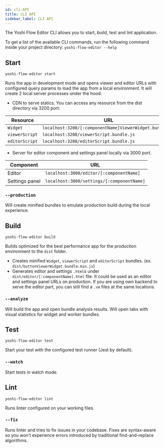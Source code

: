 ```yaml
---
id: cli-API
title: CLI API
sidebar_label: CLI API
---
```


The Yoshi Flow Editor CLI allows you to start, build, test and lint application.

To get a list of the available CLI commands, run the following command inside your project directory: `yoshi-flow-editor --help`

## Start
```
yoshi-flow-editor start
```
Runs the app in development mode and opens viewer and editor URLs with configured query params to load the app from a local environment.
It will create 2 local server processes under the hood:
- CDN to serve statics. You can access any resource from the dist directory via 3200 port:

|Resource|URL|
|---|---|
|`Widget`|`localhost:3200/[:componentName]ViewerWidget.bundle.js`|
|`viewerScript`|`localhost:3200/viewerScript.bundle.js`|
|`editorScript`|`localhost:3200/editorScript.bundle.js`|


- Server for editor component and settings panel locally via 3000 port.

|Component|URL|
|---|---|
|Editor|`localhost:3000/editor/[:componentName]`|
|Settings panel|`localhost:3000/settings/[:componentName]`|

### `--production`
Will create minified bundles to emulate production build during the local experience.

## Build
```
yoshi-flow-editor build
```
Builds optimized for the best performance app for the production environment to the `dist` folder.

- Creates minified `Widget`, `viewerScript` and `editorScript` bundles. (ex. `dist/buttonViewerWidget.bundle.min.js`)
- Generates editor and settings `.html`s under `dist/editor/[:componentName].html` file. It could be used as an editor and settings panel URLs on production. If you are using own backend to serve the editor part, you can still find a `.vm` files at the same locations.

### `--analyze`
Will build the app and open bundle analysis results. Will open tabs with visual statistics for widget and worker bundles.

## Test
```
yoshi-flow-editor test
```
Start your test with the configured test runner (Jest by default).

### `--watch`
Start tests in watch mode.

## Lint
```
yoshi-flow-editor lint
```
Runs linter configured on your working files.

### `--fix`
Runs linter and tries to fix issues in your codebase. Fixes are syntax-aware so you won't experience errors introduced by traditional find-and-replace algorithms.
